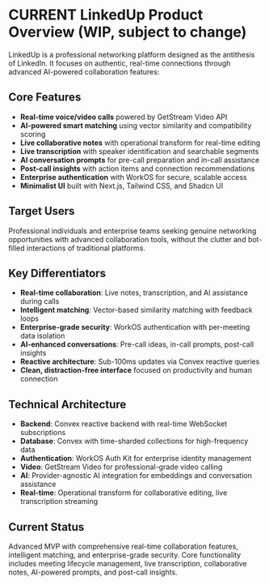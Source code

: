 # **CURRENT** LinkedUp Product Overview (WIP, subject to change)

LinkedUp is a professional networking platform designed as the antithesis of LinkedIn. It focuses on authentic, real-time connections through advanced AI-powered collaboration features:

## Core Features

- **Real-time voice/video calls** powered by GetStream Video API
- **AI-powered smart matching** using vector similarity and compatibility scoring
- **Live collaborative notes** with operational transform for real-time editing
- **Live transcription** with speaker identification and searchable segments
- **AI conversation prompts** for pre-call preparation and in-call assistance
- **Post-call insights** with action items and connection recommendations
- **Enterprise authentication** with WorkOS for secure, scalable access
- **Minimalist UI** built with Next.js, Tailwind CSS, and Shadcn UI

## Target Users

Professional individuals and enterprise teams seeking genuine networking opportunities with advanced collaboration tools, without the clutter and bot-filled interactions of traditional platforms.

## Key Differentiators

- **Real-time collaboration**: Live notes, transcription, and AI assistance during calls
- **Intelligent matching**: Vector-based similarity matching with feedback loops
- **Enterprise-grade security**: WorkOS authentication with per-meeting data isolation
- **AI-enhanced conversations**: Pre-call ideas, in-call prompts, post-call insights
- **Reactive architecture**: Sub-100ms updates via Convex reactive queries
- **Clean, distraction-free interface** focused on productivity and human connection

## Technical Architecture

- **Backend**: Convex reactive backend with real-time WebSocket subscriptions
- **Database**: Convex with time-sharded collections for high-frequency data
- **Authentication**: WorkOS Auth Kit for enterprise identity management
- **Video**: GetStream Video for professional-grade video calling
- **AI**: Provider-agnostic AI integration for embeddings and conversation assistance
- **Real-time**: Operational transform for collaborative editing, live transcription streaming

## Current Status

Advanced MVP with comprehensive real-time collaboration features, intelligent matching, and enterprise-grade security. Core functionality includes meeting lifecycle management, live transcription, collaborative notes, AI-powered prompts, and post-call insights.

